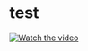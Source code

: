 # test
[![Watch the video](https://img.youtube.com/vi/IdsywLIGNAo/hqdefault.jpg)](https://youtu.be/IdsywLIGNAo)
